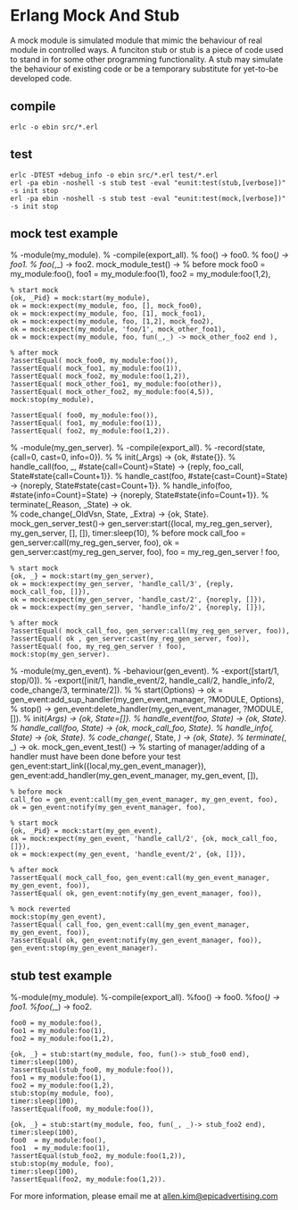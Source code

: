 Erlang Mock And Stub
====================

A mock module is simulated module that mimic the behaviour of real module in controlled ways.
A funciton stub or stub is a piece of code used to stand in for some other programming functionality. 
A stub may simulate the behaviour of existing code or be a temporary substitute for yet-to-be developed code.

compile
-------
	erlc -o ebin src/*.erl
	
test
----
	erlc -DTEST +debug_info -o ebin src/*.erl test/*.erl
	erl -pa ebin -noshell -s stub test -eval "eunit:test(stub,[verbose])" -s init stop
	erl -pa ebin -noshell -s stub test -eval "eunit:test(mock,[verbose])" -s init stop

mock test example
---------------------

% -module(my_module).
% -compile(export_all).
% foo()    -> foo0.
% foo(_)   -> foo1.
% foo(_,_) -> foo2.
mock_module_test() ->
	% before mock
	foo0 = my_module:foo(),
	foo1  = my_module:foo(1),
	foo2 = my_module:foo(1,2),

	% start mock
	{ok, _Pid} = mock:start(my_module),
	ok = mock:expect(my_module, foo, [], mock_foo0),
	ok = mock:expect(my_module, foo, [1], mock_foo1),
	ok = mock:expect(my_module, foo, [1,2], mock_foo2),
	ok = mock:expect(my_module, 'foo/1', mock_other_foo1),
	ok = mock:expect(my_module, foo, fun(_,_) -> mock_other_foo2 end ),

	% after mock
	?assertEqual( mock_foo0, my_module:foo()),
	?assertEqual( mock_foo1, my_module:foo(1)),
	?assertEqual( mock_foo2, my_module:foo(1,2)),
	?assertEqual( mock_other_foo1, my_module:foo(other)),
	?assertEqual( mock_other_foo2, my_module:foo(4,5)),
	mock:stop(my_module),

	?assertEqual( foo0, my_module:foo()),
	?assertEqual( foo1, my_module:foo(1)),
	?assertEqual( foo2, my_module:foo(1,2)).

% -module(my_gen_server).
% -compile(export_all).
% -record(state, {call=0, cast=0, info=0}).
% 
% init(_Args) -> {ok, #state{}}.
% handle_call(foo, _, #state{call=Count}=State) -> {reply, foo_call, State#state{call=Count+1}}.
% handle_cast(foo, #state{cast=Count}=State) ->    {noreply, State#state{cast=Count+1}}.
% handle_info(foo, #state{info=Count}=State) ->    {noreply, State#state{info=Count+1}}.
% terminate(_Reason, _State) -> ok.  
% code_change(_OldVsn, State, _Extra) -> {ok, State}.
mock_gen_server_test()->
	gen_server:start({local, my_reg_gen_server}, my_gen_server, [], []),
	timer:sleep(10),
	% before mock
	call_foo = gen_server:call(my_reg_gen_server, foo),
	ok = gen_server:cast(my_reg_gen_server, foo),
	foo = my_reg_gen_server ! foo,

	% start mock
	{ok, _} = mock:start(my_gen_server),
	ok = mock:expect(my_gen_server, 'handle_call/3', {reply, mock_call_foo, []}),
	ok = mock:expect(my_gen_server, 'handle_cast/2', {noreply, []}),
	ok = mock:expect(my_gen_server, 'handle_info/2', {noreply, []}),

	% after mock
	?assertEqual( mock_call_foo, gen_server:call(my_reg_gen_server, foo)),
	?assertEqual( ok , gen_server:cast(my_reg_gen_server, foo)),
	?assertEqual( foo, my_reg_gen_server ! foo),
	mock:stop(my_gen_server).

% -module(my_gen_event).
% -behaviour(gen_event).
% -export([start/1, stop/0]).
% -export([init/1, handle_event/2, handle_call/2, handle_info/2, code_change/3, terminate/2]).
% 
% start(Options) -> ok = gen_event:add_sup_handler(my_gen_event_manager, ?MODULE, Options),
% stop()         -> gen_event:delete_handler(my_gen_event_manager, ?MODULE, []).
% init(_Args)              -> {ok, _State=[]}.
% handle_event(foo, State) -> {ok, State}.
% handle_call(foo, State)  -> {ok, mock_call_foo, State}.
% handle_info(_, State)    -> {ok, State}.
% code_change(_, State, _) -> {ok, State}.
% terminate(_, _)          -> ok.
mock_gen_event_test() ->
	% starting of manager/adding of a handler must have been done before your test
	gen_event:start_link({local,my_gen_event_manager}),
	gen_event:add_handler(my_gen_event_manager, my_gen_event, []),

	% before mock
	call_foo = gen_event:call(my_gen_event_manager, my_gen_event, foo), 
	ok = gen_event:notify(my_gen_event_manager, foo),

	% start mock
	{ok, _Pid} = mock:start(my_gen_event),
	ok = mock:expect(my_gen_event, 'handle_call/2', {ok, mock_call_foo, []}),
	ok = mock:expect(my_gen_event, 'handle_event/2', {ok, []}),

	% after mock
	?assertEqual( mock_call_foo, gen_event:call(my_gen_event_manager, my_gen_event, foo)),
	?assertEqual( ok, gen_event:notify(my_gen_event_manager, foo)),

	% mock reverted
	mock:stop(my_gen_event),
	?assertEqual( call_foo, gen_event:call(my_gen_event_manager, my_gen_event, foo)), 
	?assertEqual( ok, gen_event:notify(my_gen_event_manager, foo)), 
	gen_event:stop(my_gen_event_manager).

stub test example
--------------------
  %-module(my_module).
  %-compile(export_all).
  %foo()    -> foo0.
  %foo(_)   -> foo1.
  %foo(_,_) -> foo2.

	foo0 = my_module:foo(),
	foo1 = my_module:foo(1),
	foo2 = my_module:foo(1,2),

	{ok, _} = stub:start(my_module, foo, fun()-> stub_foo0 end),
	timer:sleep(100),
	?assertEqual(stub_foo0, my_module:foo()),
	foo1 = my_module:foo(1),
	foo2 = my_module:foo(1,2),  
	stub:stop(my_module, foo),
	timer:sleep(100),
	?assertEqual(foo0, my_module:foo()),

	{ok, _} = stub:start(my_module, foo, fun(_, _)-> stub_foo2 end),
	timer:sleep(100),
	foo0  = my_module:foo(),      
	foo1  = my_module:foo(1),
	?assertEqual(stub_foo2, my_module:foo(1,2)), 
	stub:stop(my_module, foo),
	timer:sleep(100),
	?assertEqual(foo2, my_module:foo(1,2)).


For more information, please email me at allen.kim@epicadvertising.com

